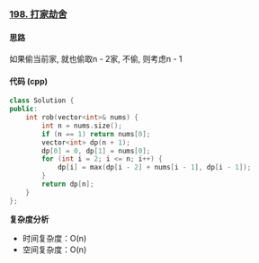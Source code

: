 ### [198. 打家劫舍](https://leetcode.cn/problems/house-robber/description/)
#### 思路
如果偷当前家, 就也偷取n - 2家, 不偷, 则考虑n - 1
#### 代码 (cpp)
```cpp
class Solution {
public:
    int rob(vector<int>& nums) {
        int n = nums.size();
        if (n == 1) return nums[0];
        vector<int> dp(n + 1);
        dp[0] = 0, dp[1] = nums[0];
        for (int i = 2; i <= n; i++) {
            dp[i] = max(dp[i - 2] + nums[i - 1], dp[i - 1]);
        }
        return dp[n];
    }
};
```
**复杂度分析**
- 时间复杂度：O(n)
- 空间复杂度：O(n)
